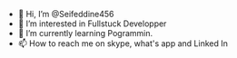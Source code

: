 - 👋 Hi, I’m @Seifeddine456
- 👀 I’m interested in Fullstuck Developper
- 🌱 I’m currently learning Pogrammin.
- 📫 How to reach me on skype, what's app and Linked In

<!---
Seifeddine456/Seifeddine456 is a ✨ special ✨ repository because its `README.md` (this file) appears on your GitHub profile.
You can click the Preview link to take a look at your changes.
--->
